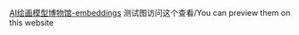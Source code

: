 [AI绘画模型博物馆-embeddings](https://aimodel.subrecovery.top/2022/11/15/pt%E6%A8%A1%E5%9E%8B)
测试图访问这个查看/You can preview them on this website
